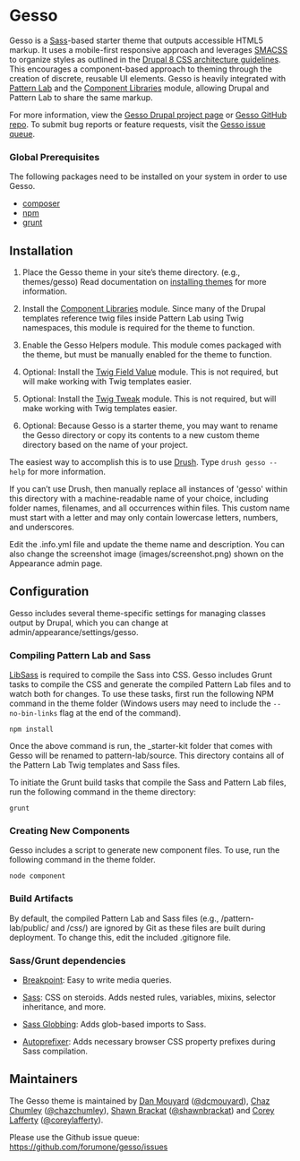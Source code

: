 # Gesso

Gesso is a [Sass](http://sass-lang.com/)-based starter theme that outputs
accessible HTML5 markup. It uses a mobile-first responsive approach and
leverages [SMACSS](https://smacss.com/) to organize styles as outlined in the
[Drupal 8 CSS architecture guidelines](https://www.drupal.org/node/1887918).
This encourages a component-based approach to theming through the creation of
discrete, reusable UI elements. Gesso is heavily integrated with
[Pattern Lab](http://patternlab.io/) and the
[Component Libraries](https://www.drupal.org/project/components) module,
allowing Drupal and Pattern Lab to share the same markup.

For more information, view the
[Gesso Drupal project page](https://drupal.org/project/gesso/) or
[Gesso GitHub repo](https://github.com/forumone/gesso).
To submit bug reports or feature requests, visit the
[Gesso issue queue](https://github.com/forumone/gesso/issues).

### Global Prerequisites
The following packages need to be installed on your system in order to use
Gesso.

- [composer](https://getcomposer.org)
- [npm](https://www.npmjs.com/get-npm)
- [grunt](https://gruntjs.com/getting-started)

## Installation

1. Place the Gesso theme in your site’s theme directory. (e.g.,
themes/gesso) Read documentation on
[installing themes](https://drupal.org/getting-started/install-contrib/themes)
for more information.

2. Install the
[Component Libraries](https://www.drupal.org/project/components) module.
Since many of the Drupal templates reference twig files inside Pattern Lab using
Twig namespaces, this module is required for the theme to function.

3. Enable the Gesso Helpers module. This module comes packaged with the theme,
but must be manually enabled for the theme to function.

4. Optional: Install the
[Twig Field Value](https://www.drupal.org/project/twig_field_value) module.
This is not required, but will make working with Twig templates easier.

5. Optional: Install the
[Twig Tweak](https://www.drupal.org/project/twig_tweak) module.
This is not required, but will make working with Twig templates easier.

6. Optional: Because Gesso is a starter theme, you may want to rename the
Gesso directory or copy its contents to a new custom theme directory based on
the name of your project.

The easiest way to accomplish this is to use
[Drush](https://github.com/drush-ops/drush).
Type `drush gesso --help` for more information.

If you can’t use Drush, then manually replace all instances of 'gesso'
within this directory with a machine-readable name of your choice, including
folder names, filenames, and all occurrences within files. This custom name must
start with a letter and may only contain lowercase letters, numbers, and
underscores.

Edit the .info.yml file and update the theme name and description. You can also
change the screenshot image (images/screenshot.png) shown on the Appearance
admin page.


## Configuration

Gesso includes several theme-specific settings for managing classes output by
Drupal, which you can change at admin/appearance/settings/gesso.


### Compiling Pattern Lab and Sass

[LibSass](http://sass-lang.com/libsass) is required to compile the Sass into
CSS. Gesso includes Grunt tasks to compile the CSS and generate the compiled
Pattern Lab files and to watch both for changes. To use these tasks, first run
the following NPM command in the theme folder (Windows users may need to include
the `--no-bin-links` flag at the end of the command).

```
npm install
```

Once the above command is run, the _starter-kit folder that comes with Gesso
will be renamed to pattern-lab/source. This directory contains all of the
Pattern Lab Twig templates and Sass files.

To initiate the Grunt build tasks that compile the Sass and Pattern Lab files,
run the following command in the theme directory:

```
grunt
```


### Creating New Components

Gesso includes a script to generate new component files. To use, run the
following command in the theme folder.

```
node component
```


### Build Artifacts

By default, the compiled Pattern Lab and Sass files (e.g., /pattern-lab/public/
and /css/) are ignored by Git as these files are built during deployment.
To change this, edit the included .gitignore file.


### Sass/Grunt dependencies

* [Breakpoint](http://breakpoint-sass.com): Easy to write media queries.

* [Sass](http://sass-lang.com): CSS on steroids. Adds nested rules, variables,
mixins, selector inheritance, and more.

* [Sass Globbing](https://github.com/DennisBecker/grunt-sass-globbing): Adds
glob-based imports to Sass.

* [Autoprefixer](https://github.com/postcss/autoprefixer): Adds necessary
browser CSS property prefixes during Sass compilation.


## Maintainers

The Gesso theme is maintained by [Dan Mouyard](https://drupal.org/u/dcmouyard)
([@dcmouyard](http://twitter.com/dcmouyard)),
[Chaz Chumley](https://drupal.org/u/chazchumley)
([@chazchumley](http://twitter.com/chazchumley)),
[Shawn Brackat](https://drupal.org/u/bkny_139)
([@shawnbrackat](http://twitter.com/shawnbrackat)) and
[Corey Lafferty](https://drupal.org/u/clafferty)
([@coreylafferty](http://twitter.com/coreylafferty)).

Please use the Github issue queue: https://github.com/forumone/gesso/issues
